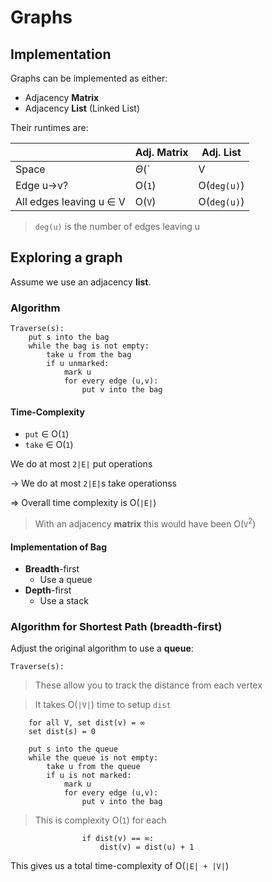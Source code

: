 # Graphs

## Implementation

Graphs can be implemented as either:

* Adjacency **Matrix**
* Adjacency **List** (Linked List)

Their runtimes are:

|                             | Adj. Matrix     | Adj. List              |
|-----------------------------|-----------------|------------------------|
|  Space                      | $\Theta$(`|V|`) | $\Theta$(`|V| + |E|`)  |
|  Edge u->v?                 | O(`1`)          | O(`deg(u)`)            |
| All edges leaving u $\in$ V | O(`V`)          | O(`deg(u)`)            |

> `deg(u)` is the number of edges leaving u

## Exploring a graph

Assume we use an adjacency **list**.

### Algorithm

```
Traverse(s):
    put s into the bag
    while the bag is not empty:
        take u from the bag
        if u unmarked:
            mark u
            for every edge (u,v):
                put v into the bag
```

#### Time-Complexity

* `put` $\in$ O(`1`)
* `take` $\in$ O(`1`)

We do at most `2|E|` put operations

$\rightarrow$ We do at most `2|E|`s take operationss

$\Rightarrow$ Overall time complexity is O(`|E|`)

> With an adjacency **matrix** this would have been O(`V`$^2$)

#### Implementation of Bag

* **Breadth**-first
    * Use a queue
* **Depth**-first
    * Use a stack

### Algorithm for Shortest Path (**breadth**-first)

Adjust the original algorithm to use a **queue**:

```
Traverse(s):
```

> These allow you to track the distance from each vertex

> It takes O(`|V|`) time to setup `dist`

```
    for all V, set dist(v) = ∞
    set dist(s) = 0
```

```
    put s into the queue
    while the queue is not empty:
        take u from the queue
        if u is not marked:
            mark u
            for every edge (u,v):
                put v into the bag
```

> This is complexity O(`1`) for each

```
                if dist(v) == ∞:
                    dist(v) = dist(u) + 1
```

This gives us a total time-complexity of O(`|E| + |V|`)